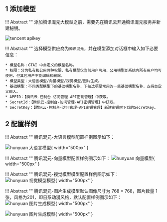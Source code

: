 ## 1 添加模型

!!! Abstract ""
    添加腾讯混元大模型之前，需要先在腾讯云开通腾讯混元服务并新建秘钥。

![tencent apikey](../../img/model/tencent_apikey.png)

!!! Abstract ""
    选择模型供应商为`腾讯混元`，并在模型添加对话框中输入如下必要信息：

    * 模型名称：GTAI 中自定义的模型名称。    
    * 权限：分为私有和公用两种权限，私有模型仅当前用户可用，公用模型即系统内所有用户均可使用，但其它用户不能编辑和删除。    
    * 模型类型：大语言模型/向量模型/视觉模型/图片生成。   
    * 基础模型：不同类型模型下的基础模型名称，下拉选项是常用的一些基础模型名称，支持自定义输入。         
    * APPID：【腾讯云-控制台-访问管理-API密钥管理】中获取。 
    * SecretId：【腾讯云-控制台-访问管理-API密钥管理】中获取。
    * SecretKey：【腾讯云-控制台-访问管理-API密钥管理】新建密钥时下载的SecretKey。 

## 2 配置样例

!!! Abstract ""
    腾讯混元-大语言模型配置样例图示如下：

![hunyuan 大语言模型](../../img/model/hunyuan_LLM.png){ width="500px" }

!!! Abstract ""
    腾讯混元-向量模型配置样例图示如下：
![hunyuan 向量模型](../../img/model/hunyuan_embed.png){ width="500px" }

!!! Abstract ""
    腾讯混元-视觉模型模型配置样例图示如下：
![hunyuan 视觉模型模型](../../img/model/hunyuan_vision.png){ width="500px" }

!!! Abstract ""
    腾讯混元-图片生成模型默认图像尺寸为 768 * 768，图片数量 1 张，风格为201，即日系动漫风格，默认配置样例图示如下：
![hunyuan 图片生成模型](../../img/model/hunyuan_vision_gen1.png){ width="500px" }

![hunyuan 图片生成模型](../../img/model/hunyuan_vision_gen2.png){ width="500px" }
